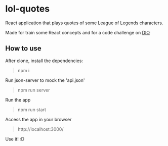 # lol-quotes

React application that plays quotes of some League of Legends characters.

Made for train some React concepts and for a code challenge on [DIO](https://www.dio.me/)


## How to use

After clone, install the dependencies:
>npm i

Run json-server to mock the 'api.json'
>npm run server

Run the app
>npm run start

Access the app in your browser
>http://localhost:3000/

Use it! :D 
